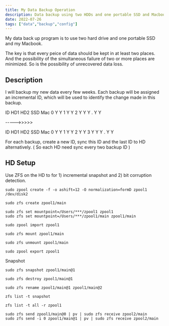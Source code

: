 ```yaml
---
title: My Data Backup Operation
description: Data backup using two HDDs and one portable SSD and Macbook.
date: 2022-07-26
tags: ["data","backup","config"]
---
```


My data back up program is to use two hard drive and one portable SSD and my Macbook.

The key is that every peice of data should be kept in at least two places.
And the possibility of the simultaneous failure of two or more places are minimized.
So is the possibility of unrecovered data loss.

## Description

I will backup my new data every few weeks. Each backup will be assigned an incremental ID,
which will be used to identify the change made in this backup.

ID HD1 HD2 SSD Mac
0  Y   Y
1  Y   Y
2  Y       Y   Y
.          Y   Y

----->>>>>

ID HD1 HD2 SSD Mac
0  Y   Y
1  Y   Y
2  Y   Y
3      Y   Y   Y
.          Y   Y

For each backup, create a new ID, sync this ID and the last ID to HD alternatively.
( So each HD need sync every two backup ID )

## HD Setup

Use ZFS on the HD to for 1) incremental snapshot and 2) bit corruption detection.

```
sudo zpool create -f -o ashift=12 -O normalization=formD zpool1 /dev/disk2

sudo zfs create zpool1/main

sudo zfs set mountpoint=/Users/***/zpool1 zpool1
sudo zfs set mountpoint=/Users/***/zpool1/main zpool1/main
```

```
sudo zpool import zpool1

sudo zfs mount zpool1/main

sudo zfs unmount zpool1/main

sudo zpool export zpool1
```

Snapshot

```
sudo zfs snapshot zpool1/main@1

sudo zfs destroy zpool1/main@1

sudo zfs rename zpool1/main@1 zpool1/main@2

zfs list -t snapshot

zfs list -t all -r zpool1

sudo zfs send zpool1/main@0 | pv | sudo zfs receive zpool2/main
sudo zfs send -i 0 zpool1/main@1 | pv | sudo zfs receive zpool2/main
```

